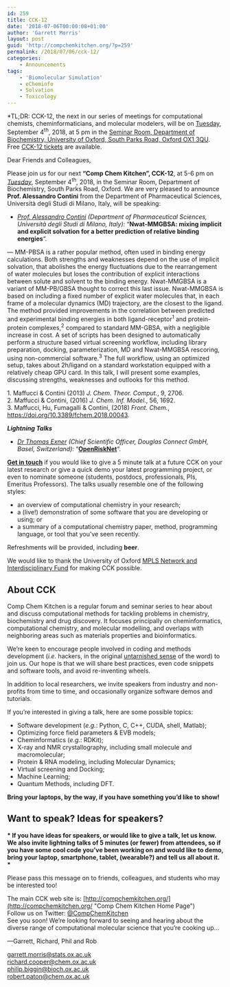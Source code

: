 ```yaml
---
id: 259
title: CCK-12
date: '2018-07-06T00:00:08+01:00'
author: 'Garrett Morris'
layout: post
guid: 'http://compchemkitchen.org/?p=259'
permalink: /2018/07/06/cck-12/
categories:
    - Announcements
tags:
    - 'Biomolecular Simulation'
    - eCheminfo
    - Solvation
    - Toxicology
---
```


*TL;DR: CCK-12, the next in our series of meetings for computational chemists, cheminformaticians, and molecular modelers, will be on <span style="text-decoration: underline;">Tuesday</span>, September 4<sup>th</sup>, 2018, at 5 pm in the [Seminar Room, Department of Biochemistry, University of Oxford, South Parks Road, Oxford OX1 3QU](http://www.bioch.ox.ac.uk/contact/maps). Free [CCK-12 tickets](https://www.eventbrite.com/e/comp-chem-kitchen-cck-12-tickets-44077502998) are available.

Dear Friends and Colleagues,

Please join us for our next **“Comp Chem Kitchen”, CCK-12**, at 5-6 pm on <span style="text-decoration: underline;">*Tuesday*</span>, September 4<sup>th</sup>, 2018, in the Seminar Room, Department of Biochemistry, South Parks Road, Oxford. We are very pleased to announce **Prof. Alessandro Contini** from the Department of Pharmaceutical Sciences, Università degli Studi di Milano, Italy, will be speaking:

- *[Prof. Alessandro Contini](https://www.linkedin.com/in/alessandrocontini/) (Department of Pharmaceutical Sciences, Università degli Studi di Milano, Italy):* “**Nwat-MMGBSA: mixing implicit and explicit solvation for a better prediction of relative binding energies**“.

— MM-PBSA is a rather popular method, often used in binding energy calculations. Both strengths and weaknesses depend on the use of implicit solvation, that abolishes the energy fluctuations due to the rearrangement of water molecules but loses the contribution of explicit interactions between solute and solvent to the binding energy. Nwat-MMGBSA is a variant of MM-PB/GBSA thought to correct this last issue. Nwat-MMGBSA is based on including a fixed number of explicit water molecules that, in each frame of a molecular dynamics (MD) trajectory, are the closest to the ligand. The method provided improvements in the correlation between predicted and experimental binding energies in both ligand-receptor<sup>1</sup> and protein-protein complexes,<sup>2</sup> compared to standard MM-GBSA, with a negligible increase in cost. A set of scripts has been designed to automatically perform a structure based virtual screening workflow, including library preparation, docking, parameterization, MD and Nwat-MMGBSA rescoring, using non-commercial software.<sup>3</sup> The full workflow, using an optimized setup, takes about 2h/ligand on a standard workstation equipped with a relatively cheap GPU card. In this talk, I will present some examples, discussing strengths, weaknesses and outlooks for this method.

1\. Maffucci &amp; Contini (2013) *J. Chem. Theor. Comput.*, 9, 2706.  
2\. Maffucci &amp; Contini, (2016) *J. Chem. Inf. Model.*, 56, 1692.  
3\. Maffucci, Hu, Fumagalli &amp; Contini, (2018) *Front. Chem.*, <https://doi.org/10.3389/fchem.2018.00043>.

***Lightning Talks***

- *[Dr Thomas Exner](https://www.douglasconnect.com/team-dc/dr-thomas-exner) (Chief Scientific Officer, Douglas Connect GmbH, Basel, Switzerland):* “[**OpenRiskNet**](https://openrisknet.org)“.

**[Get in touch](mailto:garrett.morris@stats.ox.ac.uk)** if you would like to give a 5 minute talk at a future CCK on your latest research or give a quick demo your latest programming project, or even to nominate someone (students, postdocs, professionals, PIs, Emeritus Professors). The talks usually resemble one of the following styles:

- an overview of computational chemistry in your research;
- a (live!) demonstration of some software that you are developing or using; or
- a summary of a computational chemistry paper, method, programming language, or tool that you’ve seen recently.

Refreshments will be provided, including **beer**.

We would like to thank the University of Oxford [MPLS Network and Interdisciplinary Fund](https://www.mpls.ox.ac.uk/news/nif) for making CCK possible.

## About CCK

Comp Chem Kitchen is a regular forum and seminar series to hear about and discuss computational methods for tackling problems in chemistry, biochemistry and drug discovery. It focuses principally on cheminformatics, computational chemistry, and molecular modelling, and overlaps with neighboring areas such as materials properties and bioinformatics.

We’re keen to encourage people involved in coding and methods development (*i.e.* hackers, in the original [untarnished sense](http://radar.oreilly.com/2010/06/hackers-at-25.html) of the word) to join us. Our hope is that we will share best practices, even code snippets and software tools, and avoid re-inventing wheels.

In addition to local researchers, we invite speakers from industry and non-profits from time to time, and occasionally organize software demos and tutorials.

If you’re interested in giving a talk, here are some possible topics:

- Software development (*e.g.*: Python, C, C++, CUDA, shell, Matlab);
- Optimizing force field parameters &amp; EVB models;
- Cheminformatics (*e.g.*: RDKit);
- X-ray and NMR crystallography, including small molecule and macromolecular;
- Protein &amp; RNA modeling, including Molecular Dynamics;
- Virtual screening and Docking;
- Machine Learning;
- Quantum Methods, including DFT.

**Bring your laptops, by the way, if you have something you’d like to show!**

##  

## **Want to speak? Ideas for speakers?**

**\* If you have ideas for speakers, or would like to give a talk, let us know. We also invite lightning talks of 5 minutes (or fewer) from attendees, so if you have some cool code you’ve been working on and would like to demo, bring your laptop, smartphone, tablet, (wearable?) and tell us all about it. \***

Please pass this message on to friends, colleagues, and students who may be interested too!

The main CCK web site is: [http://compchemkitchen.org/](http://compchemkitchen.org/ "Comp Chem Kitchen Home Page")  
Follow us on Twitter: [@CompChemKitchen](https://mobile.twitter.com/CompChemKitchen "@CompChemKitchen")  
See you soon! We’re looking forward to seeing and hearing about the diverse range of computational molecular science that you’re cooking up…

—Garrett, Richard, Phil and Rob

<garrett.morris@stats.ox.ac.uk>  
<richard.cooper@chem.ox.ac.uk>  
[<span class="lG">philip</span>.<span class="lG">biggin</span>@bioch.ox.ac.uk](mailto:philip.biggin@bioch.ox.ac.uk)  
<robert.paton@chem.ox.ac.uk>
